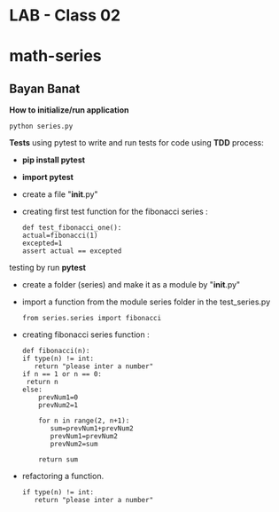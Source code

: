 # LAB - Class 02
# math-series
## Bayan Banat


**How to initialize/run application**

    python series.py

**Tests**
using pytest to write and run tests for code
using **TDD** process:

- **pip install pytest**
- **import pytest**
- create a file  "__init__.py"
- creating first test function for the fibonacci series :
    
    ```
    def test_fibonacci_one():
    actual=fibonacci(1)
    excepted=1
    assert actual == excepted

    ```
testing by run **pytest**
- create a folder (series) and make it as a module by "__init__.py"
- import a function from the module series folder in the test_series.py

    ```
    from series.series import fibonacci
    ```
- creating fibonacci series function :
     
    ```
    def fibonacci(n):
    if type(n) != int:
       return "please inter a number"
    if n == 1 or n == 0:
     return n
    else:
        prevNum1=0
        prevNum2=1

        for n in range(2, n+1):
           sum=prevNum1+prevNum2
           prevNum1=prevNum2
           prevNum2=sum
           
        return sum
    ```
- refactoring a function.
      
    ```
    if type(n) != int:
       return "please inter a number"
    ```

